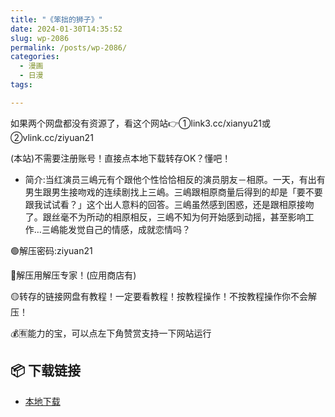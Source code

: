 ```yaml
---
title: "《笨拙的狮子》"
date: 2024-01-30T14:35:52
slug: wp-2086
permalink: /posts/wp-2086/
categories:
  - 漫画
  - 日漫
tags:

---
```


如果两个网盘都没有资源了，看这个网站👉①link3.cc/xianyu21或②vlink.cc/ziyuan21

(本站)不需要注册账号！直接点本地下载转存OK？懂吧！

*   简介:当红演员三嶋元有个跟他个性恰恰相反的演员朋友－相原。一天，有出有男生跟男生接吻戏的连续剧找上三嶋。三嶋跟相原商量后得到的却是「要不要跟我试试看？」这个出人意料的回答。三嶋虽然感到困惑，还是跟相原接吻了。跟丝毫不为所动的相原相反，三嶋不知为何开始感到动摇，甚至影响工作…三嶋能发觉自己的情感，成就恋情吗？

🟢解压密码:ziyuan21

🔵解压用解压专家！(应用商店有)

🟡转存的链接网盘有教程！一定要看教程！按教程操作！不按教程操作你不会解压！

💰🈶能力的宝，可以点左下角赞赏支持一下网站运行

## 📦 下载链接
- [本地下载](https://blziyuan21.com/pay-download/2086?key=d3ab50325c&down_id=0)

